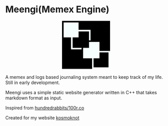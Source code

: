 # Meengi(Memex Engine)

<p align="center">
<img src="/links/images/meengi.png" alt="drawing" style="" width="150"/>
</p>
A memex and logs based journaling system meant to keep track of my life. Still in early development.

Meengi uses a simple static website generator written in C++ that takes markdown format as input.

Inspired from [hundredrabbits/100r.co](https://github.com/hundredrabbits/100r.co)

Created for my website [kosmoknot](https://kosmoknot.netlify.app/)
